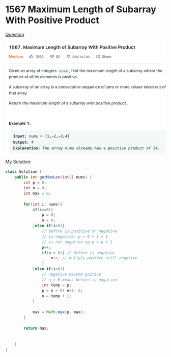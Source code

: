 # 1567 Maximum Length of Subarray With Positive Product

[Question](https://leetcode.com/problems/maximum-length-of-subarray-with-positive-product/)

![](<../.gitbook/assets/image (9).png>)

My Solution:

```java
class Solution {
    public int getMaxLen(int[] nums) {
        int p = 0;
        int n = 0;
        int max = 0;
        
        for(int i: nums){
            if(i==0){
                p = 0;
                n = 0;
            }else if(i>0){
                // before is positive or negative
                // is negative: p = 0 + 1 = 1
                // is not negative eg.p = p + 1 
                p++;
                if(n > 0){ // before is negative
                    n++; // muliply positve still negative
                }
            }else if(i<0){
                // negative become postive 
                // n > 0 means before is negative
                int temp = p;
                p = n > 0? n+1: 0;
                n = temp + 1;
            }
            
            max = Math.max(p, max);
        }
        
        return max;
        
        
    }
}
```
